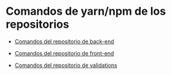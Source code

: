 # Comandos de yarn/npm de los repositorios

* [Comandos del repositorio de back-end](https://github.com/fiuba-laboral-v2/back-end/blob/staging/README.md)

* [Comandos del repositorio de front-end](https://github.com/fiuba-laboral-v2/front-end/blob/staging/README.md)

* [Comandos del repositorio de validations](https://github.com/fiuba-laboral-v2/validations/blob/master/README.md)
